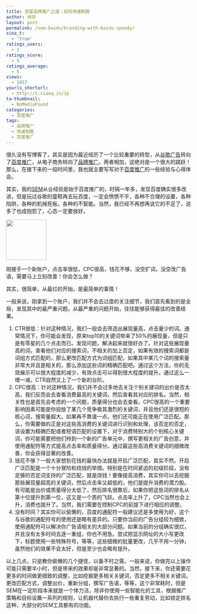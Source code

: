 ```yaml
---
title: 百度品牌推广之道：如何快速制胜
author: 肖庆
layout: post
permalink: /sem-baidu/branding-with-baidu-speedy/
sina_t:
  - 'true'
ratings_users:
  - 1
ratings_score:
  - 5
ratings_average:
  - 5
views:
  - 1957
yourls_shorturl:
  - http://t.xiaoq.in/1p
ta-thumbnail:
  - NoMediaFound
categories:
  - 百度推广
tags:
  - 品牌推广
  - 快速制胜
  - 百度推广
---
```

很久没有写博客了，其实是因为最近经历了一个比较重要的转型，从<span class='wp_keywordlink'><a href="https://xiaoq.in/google-adwords/" title="谷歌广告" target="_blank">谷歌广告</a></span>转向了<span class='wp_keywordlink_affiliate'><a href="https://xiaoq.in/tag/%e7%99%be%e5%ba%a6%e6%8e%a8%e5%b9%bf/" title="查看百度推广中的全部文章" target="_blank">百度推广</a></span>，从电子商务转向了<span class='wp_keywordlink_affiliate'><a href="https://xiaoq.in/tag/%e5%93%81%e7%89%8c%e6%8e%a8%e5%b9%bf/" title="查看品牌推广中的全部文章" target="_blank">品牌推广</a></span>。两者相加，这绝对是一个很大的跳跃！那么，在接下来的一段时间里，我也就主要写写对于<span class='wp_keywordlink_affiliate'><a href="https://xiaoq.in/tag/%e7%99%be%e5%ba%a6%e6%8e%a8%e5%b9%bf/" title="查看百度推广中的全部文章" target="_blank">百度推广</a></span>的一些经验与心得体会。

其实，我的<span class='wp_keywordlink'><a href="https://xiaoq.in/sem/" title="SEM搜索引擎营销" target="_blank">SEM</a></span>从业经验是始于百度推广的，时隔一年多，发现百度确实很多改进，但是玩过谷歌的童鞋再去玩百度，一定会愤愤不平，各种不合理的设置，各种陷阱，各种的机械死板，各种的不智能。当然，我已经不再想再说它的不足了，说多了也成抱怨了，心态一定要放好。

<img class="alignnone size-full wp-image-827" title="ico_01" src="http://cdn.xiaoq.in//2012/07/ico_01.gif" alt="" width="110" height="110" />

刚接手一个新账户，点击率很低，CPC很高，钱花不够，没空扩词，没空改广告语，需要马上立刻改善！你会怎么做？

其实，很简单，从最烂的开始，是最简单的事情！

一般来说，刚拿到一个账户，我们并不会去过度的关注细节，我们首先看到的是全局，发现其中的最严重问题。从最严重的问题开始，往往能够获得最佳的改善结果。

1.  CTR很低：针对这种情况，我们一般会去筛选出展现量高，点击量少的词。通常情况下，你可能会发现，原来top10的关键词带来了50%的展现量，但是只是有零星的几个点击而已。发现问题，解决起来就很好办了。针对这些展现量高的词，查看他们对应的搜索词，不相关的加上否定，如果有效的搜索词都是词组方式匹配的，那么更改匹配方式为词组匹配，如果其中某几个词的搜索量非常大并且是相关的，那么添加这些词的精确匹配吧。通过这个方法，你的无效展示可以很大程度的减少，有效点击可以得到很大程度的提升。通过这么一增一减，CTR自然又上了一个新的台阶。
2.  CPC很高：针对这种情况，我们并不会过多地去关注个别关键词的出价是否太高，我们反而会去查看消费最高的关键词，然后查看其对应的排名。当然，相关性也是首先会考虑的一个问题，质量得分也会去查看。CPC很高的一个重要影响因素可能是你投放了某几个竞争极其激烈的关键词，并且他们还是很短的核心词，搜索量超大。如果再不靠谱一点，他们还可能正在使用广泛匹配。那么，你需要做的正是对这些高消费的关键词进行识别和处理，该否定的否定，该设置为精确匹配或者短语匹配的设置下，对于消费特别大的个别核心关键词，你可能需要把他们拎到一个新的广告单元中，撰写更相关的广告创意，并使用通配符等方式提高点击率和质量得分。通过最这些高消费关键词的细微改善，你会获得显著的改善。
3.  钱花不够？一般大家想到花钱的最快办法就是开启广泛匹配，其实不然。开启广泛匹配是一个十分冒险和烧钱的举措。特别是在时间紧迫的初级阶段，没有足够的否定词支持的广泛匹配，就是烧钱！要像提高消费，其实你可以去挖掘那些展现量超高的关键词，然后点击率又超低的，他们是提升消费的潜力股。有可能是出价或质量得分太低了，然后排名很靠后，如果你把这些词的排名从第十位提升到第一位，这又是一个质的飞跃。点击率上升了，CPC当然也会上升，消费也提升了。当然，我们需要在控制CPC的前提下进行相应的调整。
4.  没有时间？其实你可以偷懒的，百度的通配符一般建议还是多使用为好，这个与谷歌的通配符号的使用还是略有差异的。只要你当前的广告分组较为细致，使用通配符可以解决你广告语相关的大部分问题。如果当前的分组确实很烂，并且没有太多时间去逐一重组，你也不用急。尝试把显示网址的大小写更改下，标题使用一些特殊符号，等等，这些细微的批量更改，几乎不用一分钟，虽然他们的效果不会太好，但是至少也会略有提升。

以上几点，只是教你偷懒的几个捷径，以备不时之需。一般来说，你做完以上操作可能只需要半小时，但是带来的效果却是非常显著的。当然，接下来，你还需要花更多的时间做更细致的调整，比如挖掘更多相关关键词，否定更多不相关关键词，更改匹配方式，调整出价，重新分组，撰写广告语，等等，这个非常耗时，但是SEM在一定阶段本来就是一个体力活，除非你使用一些智能化的工具，根据推广策略和目标设置一系列的规则，让机器代替你去执行一些重复劳动，比如锁定排名这种，大部分的SEM工具都有的功能。